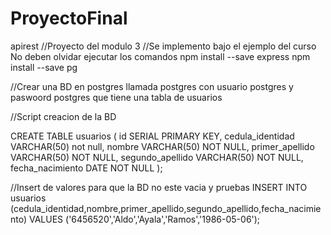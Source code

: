 # ProyectoFinal
 apirest
//Proyecto del modulo 3
//Se implemento bajo el ejemplo del curso
No deben olvidar ejecutar los comandos
npm install --save express
npm install --save pg

//Crear una BD en postgres llamada postgres con usuario postgres y paswoord postgres que tiene una tabla de usuarios 

//Script creacion de la BD

CREATE TABLE usuarios (
    id SERIAL PRIMARY KEY,
    cedula_identidad VARCHAR(50) not null,
    nombre VARCHAR(50) NOT NULL,
    primer_apellido VARCHAR(50) NOT NULL,
    segundo_apellido VARCHAR(50) NOT NULL,
    fecha_nacimiento DATE NOT NULL
);

//Insert de valores para que la BD no este vacia y pruebas
INSERT INTO usuarios (cedula_identidad,nombre,primer_apellido,segundo_apellido,fecha_nacimiento) VALUES ('6456520','Aldo','Ayala','Ramos','1986-05-06');
